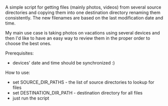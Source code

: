 A simple script for getting files (mainly photos, videos) from several source directories and copying them into one destination directory renaming them consistently. 
The new filenames are based on the last modification date and time.

My main use case is taking photos on vacations using several devices and then I'd like to have an easy way to review them in the proper order to choose the best ones.

Prerequisites:
- devices' date and time should be synchronized :)

How to use:
- set SOURCE_DIR_PATHS - the list of source directories to lookup for files
- set DESTINATION_DIR_PATH - destination directory for all files
- just run the script
